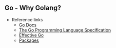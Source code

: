 ## Go - Why Golang?

* Reference links
    * [Go Docs](https://go.dev/)
    * [The Go Programming Language Specification](https://go.dev/ref/spec)
    * [Effective Go](https://go.dev/doc/effective_go)
    * [Packages](https://pkg.go.dev/)